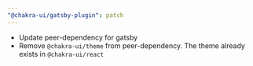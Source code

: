 ```yaml
---
"@chakra-ui/gatsby-plugin": patch
---
```


- Update peer-dependency for gatsby
- Remove `@chakra-ui/theme` from peer-dependency. The theme already exists in
  `@chakra-ui/react`
